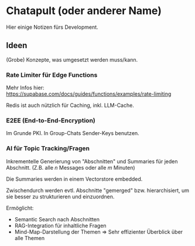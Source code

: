 # Chatapult (oder anderer Name)
Hier einige Notizen fürs Development.

## Ideen
(Grobe) Konzepte, was umgesetzt werden muss/kann.

### Rate Limiter für Edge Functions
Mehr Infos hier: https://supabase.com/docs/guides/functions/examples/rate-limiting

Redis ist auch nützlich für Caching, inkl. LLM-Cache.

### E2EE (End-to-End-Encryption)
Im Grunde PKI. In Group-Chats Sender-Keys benutzen.

### AI für Topic Tracking/Fragen
Inkrementelle Generierung von "Abschnitten" und Summaries für jeden Abschnitt.
(Z.B. alle *n* Messages oder alle *m* Minuten)

Die Summaries werden in einem Vectorstore embedded.

Zwischendurch werden evtl. Abschnitte "gemerged" bzw. hierarchisiert,
um sie besser zu strukturieren und einzuordnen.

Ermöglicht:
- Semantic Search nach Abschnitten
- RAG-Integration für inhaltliche Fragen
- Mind-Map-Darstellung der Themen
  => Sehr effizienter Überblick über alle Themen
